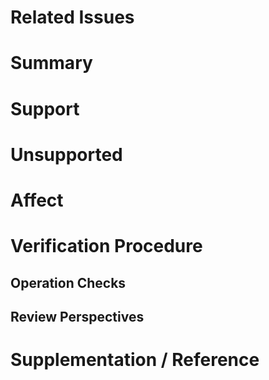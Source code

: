 # Related Issues

<!--
例:
close: #123
-->

# Summary

<!-- どのような背景からどのような変更を加えたのか、簡潔に説明してください。 -->

# Support

<!--
このPRで対応したことについて、詳細に説明してください。
UIに関わることであれば、before/afterの画像や動画があるといいかもしれません。
-->

# Unsupported

<!-- このPRでは対応しなかったことについて、説明してください。 -->

# Affect

<!-- このPRをmergeすることにより、どのような影響がありますか？ -->

# Verification Procedure

<!--
例:
1. `https://example.com/playground`へアクセスする。
2. [APIドキュメント](https://example.com/docs)のExampleにあるクエリをリクエストする。
3. レスポンスがExampleのものと同等であることを確認する。
-->

## Operation Checks

<!--
CIは？ローカルテストは？
コードの正当性を証明できるものはありますか？
-->

## Review Perspectives

<!--
例:
* 想定通りの動作をするか
* テストはコードの正当性を十分に保証するか
* コードは適切にフォーマットされているか
* コードから処理の意図を読み取れるか
* 拡張性は十分にあるか
-->

# Supplementation / Reference

<!--
リンクは？リファレンスは？
あなたのPRについて、より多くの文脈を与えてくれるものなら何でも！
-->